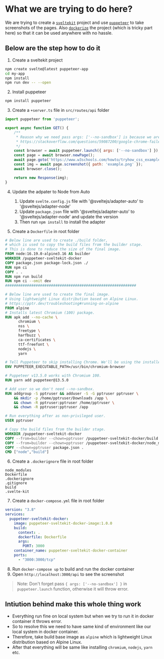 # What we are trying to do here?
We are trying to create a [`sveltekit`](https://kit.svelte.dev/) project and use [`puppeteer`](https://pptr.dev/) to
take screenshots of the pages. Also [`dockerize`](https://www.docker.com/) the project (which is tricky part here) so that it can be
used anywhere with no hassle.

## Below are the step how to do it
1. Create a sveltekit project
```bash
npm create svelte@latest puppeteer-app
cd my-app
npm install
npm run dev -- --open
```

2. Install puppeteer
```bash
npm install puppeteer
```

3. Create a `+server.ts` file in `src/routes/api` folder
```javascript
import puppeteer from 'puppeteer';

export async function GET() {
    /**
     * Reason why we need pass args: ['--no-sandbox'] is because we are running this in docker container
     * https://stackoverflow.com/questions/59087200/google-chrome-failed-to-move-to-new-namespace
     */
    const browser = await puppeteer.launch({ args: ['--no-sandbox'] });
    const page = await browser.newPage();
    await page.goto('https://www.w3schools.com/howto/tryhow_css_example_website.htm');
    const img = await page.screenshot({ path: 'example.png' });
    await browser.close();

    return new Response(img);
}
```

4. Update the adpater to Node from Auto
   1. Update `svelte.config.js` file with '@sveltejs/adapter-auto' to '@sveltejs/adapter-node'
   2. Update `package.json` file with '@sveltejs/adapter-auto' to '@sveltejs/adapter-node' and update the version
   3. Then run `npm install` to install the adapter

5. Create a `Dockerfile` in root folder
```dockerfile
# Below line are used to create ./build folder,
# which is used to copy the build files from the builder stage.
# This is done to reduce the size of the final image.
FROM node:16.19.0-alpine3.16 AS builder
WORKDIR /puppeteer-sveltekit-docker
COPY package.json package-lock.json ./
RUN npm ci
COPY . .
RUN npm run build
RUN npm ci --omit dev
############################################################

# Below line are used to create the final image.
# Using lightweight Linux distribution based on Alpine Linux.
# https://pptr.dev/troubleshooting#running-on-alpine
FROM alpine
# Installs latest Chromium (100) package.
RUN apk add --no-cache \
      chromium \
      nss \
      freetype \
      harfbuzz \
      ca-certificates \
      ttf-freefont \
      nodejs \
      yarn

# Tell Puppeteer to skip installing Chrome. We'll be using the installed package.
ENV PUPPETEER_EXECUTABLE_PATH=/usr/bin/chromium-browser

# Puppeteer v13.5.0 works with Chromium 100.
RUN yarn add puppeteer@13.5.0

# Add user so we don't need --no-sandbox.
RUN addgroup -S pptruser && adduser -S -G pptruser pptruser \
    && mkdir -p /home/pptruser/Downloads /app \
    && chown -R pptruser:pptruser /home/pptruser \
    && chown -R pptruser:pptruser /app

# Run everything after as non-privileged user.
USER pptruser

# Copy the build files from the builder stage.
WORKDIR /puppeteer-sveltekit-docker
COPY --from=builder --chown=pptruser /puppeteer-sveltekit-docker/build ./build
COPY --from=builder --chown=pptruser /puppeteer-sveltekit-docker/node_modules ./node_modules
COPY --chown=pptruser package.json .
CMD ["node","build"]

```

6. Create a `.dockerignore` file in root folder
```
node_modules
Dockerfile
.dockerignore
.gitignore
build
.svelte-kit
```

7. Create a `docker-compose.yml` file in root folder
```yaml
version: "3.8"
services:
  puppeteer-sveltekit-docker:
    image: puppeteer-sveltekit-docker-image:1.0.0
    build:
      context: .
      dockerfile: Dockerfile
      args:
        PORT: 3000
    container_name: puppeteer-sveltekit-docker-container
    ports:
      - "3000:3000/tcp"
```

8. Run `docker-compose up` to build and run the docker container
9. Open `http://localhost:3000/api` to see the screenshot

> Note: Don't forget pass `{ args: ['--no-sandbox'] }` in `puppeteer.launch` function, otherwise it will throw error.
> 
## Intiution behind make this whole thing work
* Everything run fine on local system but when we try to run it in docker container it throws error.
* So to resolve this we need to have same kind of environment like our local system in docker container.
* Therefore, take build base image as `alpine` which is lightweight Linux distribution based on Alpine Linux.
* After that everything will be same like installing `chromium`, `nodejs`, `yarn` etc.
